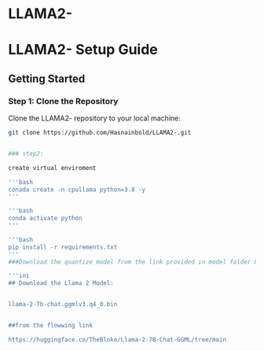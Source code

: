 # LLAMA2-
# LLAMA2- Setup Guide

## Getting Started

### Step 1: Clone the Repository

Clone the LLAMA2- repository to your local machine:

```bash
git clone https://github.com/Hasnainbold/LLAMA2-.git


### step2:

create virtual enviroment 

'''bash
conada create -n cpullama python=3.8 -y
'''

'''bash 
conda activate python
'''

'''bash
pip install -r requirements.txt
'''
###Download the quantize model from the link provided in model folder & keep the model in the model directory:

'''ini
## Download the Llama 2 Model:


llama-2-7b-chat.ggmlv3.q4_0.bin


##from the flowwing link

https://huggingface.co/TheBloke/Llama-2-7B-Chat-GGML/tree/main